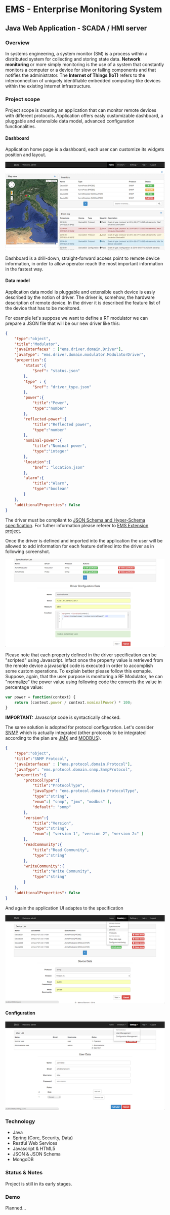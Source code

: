 # EMS - Enterprise Monitoring System

## Java Web Application - SCADA / HMI server

### Overview
In systems engineering, a system monitor (SM) is a process within a distributed system for collecting and storing state data. **Network monitoring** or more simply monitoring is the use of a system that constantly monitors a computer or a device for slow or failing components and that notifies the administrator. The **Internet of Things (IoT)** refers to the interconnection of uniquely identifiable embedded computing-like devices within the existing Internet infrastructure. 

### Project scope
Project scope is creating an application that can monitor remote devices with different protocols. Application offers easly customizable dashboard, a pluggable and extensible data model, advanced configuration functionalities.

#### Dashboard
Application home page is a dashboard, each user can customize its widgets position and layout.  

![dashboard](docs/dashboard.png)

Dashboard is a drill-down, straight-forward access point to remote device information, in order to allow operator reach the most important information in the fastest way. 

#### Data model
Application data model is pluggable and extensible each device is easly described by the notion of driver. The driver is, somehow, the hardware description of remote device. In the driver it is described the feature list of the device that has to be monitored.

For example let's suppose we want to define a RF modulator we can prepare a JSON file that will be our new driver like this:
```JSON
{
    "type":"object",
    "title":"Modulator",
    "javaInterfaces" : ["ems.driver.domain.Driver"],
    "javaType": "ems.driver.domain.modulator.ModulatorDriver",
    "properties":{
        "status":{
            "$ref": "status.json"
        },
        "type" : {
            "$ref": "driver_type.json"
        },
        "power":{
            "title":"Power",
            "type":"number"
        },
        "reflected-power":{
            "title":"Reflected power",
            "type":"number"
        },
        "nominal-power":{
            "title":"Nominal power",
            "type":"integer"
        },
        "location":{
            "$ref": "location.json"
        },
        "alarm":{
            "title":"Alarm",
            "type":"boolean"
        }
    },
    "additionalProperties": false
}
```
The driver must be compliant to [JSON Schema and Hyper-Schema specification](http://json-schema.org/). For futher information please referer to [EMS Extension project](https://github.com/thebaz73/ems-extension).

Once the driver is defined and imported into the application the user will be allowed to add information for each feature defined into the driver as in following screenshot.

![specification](docs/specification.png)

Please note that each property defined in the driver specification can be "scripted" using Javascript. Infact once the property value is retrieved from the remote device a javascript code is executed in order to accomplish some custom operations. To explain better please follow this exmaple. Suppose, again, that the user purpose is monitoring a RF Modulator, he can "normalize" the power value using following code the converts the value in percentage value:

```javascript
var power = function(context) {
    return (context.power / context.nominalPower) * 100;
}
```
**IMPORTANT:** Javascript code is syntactically checked.

The same solution is adopted for protocol configuration. Let's consider [SNMP](http://en.wikipedia.org/wiki/Simple_Network_Management_Protocol) which is actually integrated (other protocols to be integrated according to the plan are [JMX](http://docs.oracle.com/javase/8/docs/.../jmx/JMX_1_4_specification.pdf) and [MODBUS](http://www.modbus.org/specs.php)).

```JSON
{
    "type":"object",
    "title":"SNMP Protocol",
    "javaInterfaces" : ["ems.protocol.domain.Protocol"],
    "javaType": "ems.protocol.domain.snmp.SnmpProtocol",
    "properties":{
        "protocolType":{
            "title":"ProtocolType",
            "javaType": "ems.protocol.domain.ProtocolType",
            "type":"string",
            "enum":[ "snmp", "jmx", "modbus" ],
            "default": "snmp"
        },
        "version":{
            "title":"Version",
            "type":"string",
            "enum":[ "version 1", "version 2", "version 2c" ]
        },
        "readCommunity":{
            "title":"Read Community",
            "type":"string"
        },
        "writeCommunity":{
            "title":"Write Community",
            "type":"string"
        }
    },
    "additionalProperties": false
}
```

And again the application UI adaptes to the specification

![protocol](docs/protocol.png)

#### Configuration
![configuration](docs/configuration.png)


### Technology
 * Java
 * Spring (Core, Security, Data)
 * Restful Web Services
 * Javascript & HTML5
 * JSON & JSON Schema
 * MongoDB

### Status & Notes
Project is still in its early stages.

### Demo
Planned...
